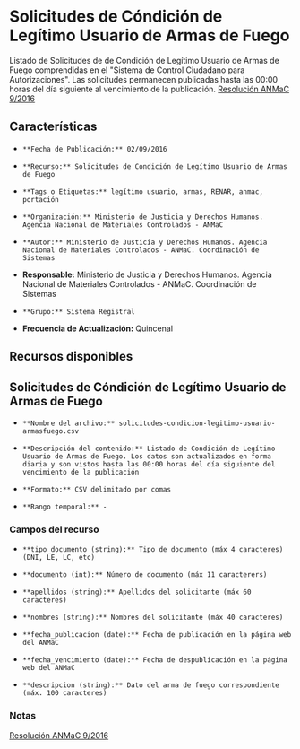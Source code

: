 Solicitudes de Cóndición de Legítimo Usuario de Armas de Fuego
==============================================================

Listado de Solicitudes de de Condición de Legítimo Usuario de Armas de Fuego comprendidas en el "Sistema de Control Ciudadano para Autorizaciones". Las solicitudes permanecen publicadas hasta las 00:00 horas del día siguiente al vencimiento de la publicación. [Resolución ANMaC 9/2016](http://servicios.infoleg.gob.ar/infolegInternet/anexos/265000-269999/265340/norma.htm)

Características
---------------

-	  **Fecha de Publicación:** 02/09/2016

-	  **Recurso:** Solicitudes de Condición de Legítimo Usuario de Armas de Fuego

-	  **Tags o Etiquetas:** legítimo usuario, armas, RENAR, anmac, portación  

-	  **Organización:** Ministerio de Justicia y Derechos Humanos. Agencia Nacional de Materiales Controlados - ANMaC 

-	  **Autor:** Ministerio de Justicia y Derechos Humanos. Agencia Nacional de Materiales Controlados - ANMaC. Coordinación de Sistemas

-   **Responsable:** Ministerio de Justicia y Derechos Humanos. Agencia Nacional de Materiales Controlados - ANMaC. Coordinación de Sistemas

-	  **Grupo:** Sistema Registral

-   **Frecuencia de Actualización:** Quincenal

Recursos disponibles
--------------------

## Solicitudes de Cóndición de Legítimo Usuario de Armas de Fuego

-	  **Nombre del archivo:** solicitudes-condicion-legitimo-usuario-armasfuego.csv

-	  **Descripción del contenido:** Listado de Condición de Legítimo Usuario de Armas de Fuego. Los datos son actualizados en forma diaria y son vistos hasta las 00:00 horas del día siguiente del vencimiento de la publicación

-	  **Formato:** CSV delimitado por comas

-	  **Rango temporal:** -

### Campos del recurso

-	  **tipo_documento (string):** Tipo de documento (máx 4 caracteres) (DNI, LE, LC, etc)

-	  **documento (int):** Número de documento (máx 11 caracterers)

-	  **apellidos (string):** Apellidos del solicitante (máx 60 caracteres)

-	  **nombres (string):** Nombres del solicitante (máx 40 caracteres)

-	  **fecha_publicacion (date):** Fecha de publicación en la página web del ANMaC

-	  **fecha_vencimiento (date):** Fecha de despublicación en la página web del ANMaC

-	  **descripcion (string):** Dato del arma de fuego correspondiente (máx. 100 caracteres)

### Notas

[Resolución ANMaC 9/2016](http://servicios.infoleg.gob.ar/infolegInternet/anexos/265000-269999/265340/norma.htm)
